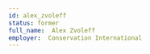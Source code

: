 ```yaml
---
id: alex_zvoleff
status: former
full_name:  Alex Zvoleff
employer:  Conservation International
---
```

